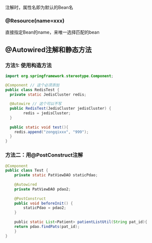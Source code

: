 注解时，属性名即为默认的Bean名

### @Resource(name=xxx)

直接指定Bean的name，来唯一选择匹配的bean



## @Autowired注解和静态方法



### 方法1:  使用构造方法

```java
import org.springframework.stereotype.Component;

@Component // 这个必须添加
public class RedisTest {
  private static JedisCluster redis;
  
  @Autowire // 这个可以不写
  public RedisTest(JedisCluster jedisCluster) {
        redis = jedisCluster;
  }
  
  public static void test(){
    redis.append("zongqixxx", "999");
  }
}

```

### 方法二：用@PostConstruct注解

```java
@Component
public class Test {
    private static PatViewDAO staticPdao;
  
    @Autowired
    private PatViewDAO pdao2;
  
    @PostConstruct
    public void beforeInit() {
        staticPdao = pdao2;
    }
  
    public static List<Patient> patientListUtil(String pat_id){
	return pdao.findPats(pat_id);
    }
}
```

